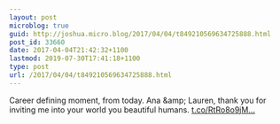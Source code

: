 ```yaml
---
layout: post
microblog: true
guid: http://joshua.micro.blog/2017/04/04/t849210569634725888.html
post_id: 33660
date: 2017-04-04T21:42:32+1100
lastmod: 2019-07-30T17:41:18+1100
type: post
url: /2017/04/04/t849210569634725888.html
---
```

Career defining moment, from today. Ana &amp;amp; Lauren, thank you for inviting me into your world you beautiful humans. [t.co/RtRo8o9jM...](https://t.co/RtRo8o9jMp)
